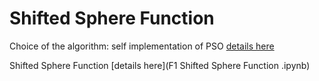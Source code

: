 # Shifted Sphere Function

Choice of the algorithm: self implementation of PSO [details here](../PSO/README.md)
 
Shifted Sphere Function  [details here](F1 Shifted Sphere Function .ipynb)
